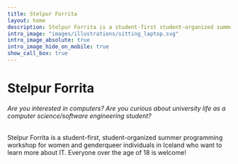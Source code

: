 ```yaml
---
title: Stelpur Forrita
layout: home
description: Stelpur Forrita is a student-first student-organized summer programming workshop for women and genderqueer individuals in Iceland. 
intro_image: "images/illustrations/sitting_laptop.svg"
intro_image_absolute: true
intro_image_hide_on_mobile: true
show_call_box: true
---
```


# Stelpur Forrita

###### Are you interested in computers? Are you curious about university life as a computer science/software engineering student? 

Stelpur Forrita is a student-first, student-organized summer programming workshop for women and genderqueer individuals in Iceland who want to learn more about IT. Everyone over the age of 18 is welcome!
